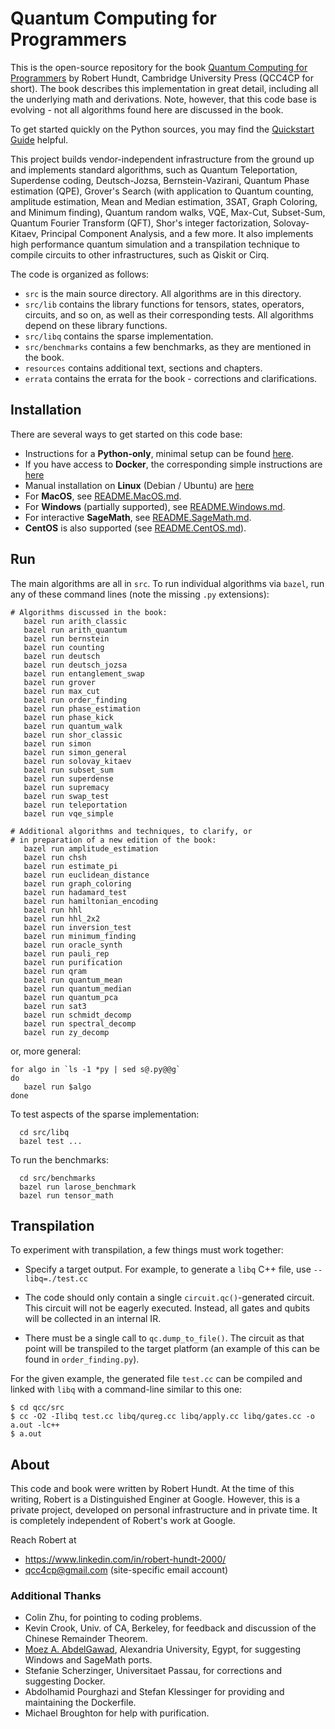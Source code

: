 # Quantum Computing for Programmers

This is the open-source repository for the book [Quantum Computing for Programmers](https://www.cambridge.org/us/academic/subjects/computer-science/algorithmics-complexity-computer-algebra-and-computational-g/quantum-computing-programmers?format=HB) by Robert Hundt, Cambridge University Press (QCC4CP for short). The book describes this implementation in great detail, including all the underlying math and derivations. Note, however, that this code base is evolving - not all algorithms found here are discussed in the book.

To get started quickly on the Python sources, you may find the [Quickstart Guide](https://github.com/qcc4cp/qcc/blob/main/resources/quickstart.md) helpful.

This project builds vendor-independent infrastructure from the ground up and implements standard algorithms, such as Quantum Teleportation, Superdense coding, Deutsch-Jozsa, Bernstein-Vazirani, Quantum Phase estimation (QPE), Grover's Search (with application to Quantum counting, amplitude estimation, Mean and Median estimation, 3SAT, Graph Coloring, and Minimum finding), Quantum random walks, VQE, Max-Cut, Subset-Sum, Quantum Fourier Transform (QFT), Shor's integer factorization, Solovay-Kitaev, Principal Component Analysis, and a few more. It also implements high performance quantum simulation and a transpilation technique to compile circuits to other infrastructures, such as Qiskit or Cirq.

The code is organized as follows:
*  `src` is the main source directory. All algorithms are in this directory.
*  `src/lib` contains the library functions for tensors, states, operators, circuits, and so on, as well as their corresponding tests. All algorithms depend on these library functions.
*  `src/libq` contains the sparse implementation.
*  `src/benchmarks` contains a few benchmarks, as they are mentioned in the book.
*  `resources` contains additional text, sections and chapters.
*  `errata` contains the errata for the book - corrections and clarifications.

## Installation

There are several ways to get started on this code base:

*   Instructions for a **Python-only**, minimal setup can be found [here](https://github.com/qcc4cp/qcc/blob/main/resources/quickstart.md#setup).
*   If you have access to **Docker**, the corresponding simple instructions are [here](resources/README.Docker.md)
*   Manual installation on **Linux** (Debian / Ubuntu) are [here](resources/README.Linux.md)
*   For **MacOS**, see [README.MacOS.md](resources/README.MacOS.md).
*   For **Windows** (partially supported), see [README.Windows.md](resources/README.Windows.md).
*   For interactive **SageMath**, see [README.SageMath.md](resources/README.SageMath.md).
*   **CentOS** is also supported (see [README.CentOS.md](resources/README.CentOS.md)).


## Run

The main algorithms are all in `src`.
To run individual algorithms via `bazel`, run any of these command lines (note the missing `.py` extensions):

```
# Algorithms discussed in the book:
   bazel run arith_classic
   bazel run arith_quantum
   bazel run bernstein
   bazel run counting
   bazel run deutsch
   bazel run deutsch_jozsa
   bazel run entanglement_swap
   bazel run grover
   bazel run max_cut
   bazel run order_finding
   bazel run phase_estimation
   bazel run phase_kick
   bazel run quantum_walk
   bazel run shor_classic
   bazel run simon
   bazel run simon_general
   bazel run solovay_kitaev
   bazel run subset_sum
   bazel run superdense
   bazel run supremacy
   bazel run swap_test
   bazel run teleportation
   bazel run vqe_simple

# Additional algorithms and techniques, to clarify, or
# in preparation of a new edition of the book:
   bazel run amplitude_estimation
   bazel run chsh
   bazel run estimate_pi
   bazel run euclidean_distance
   bazel run graph_coloring
   bazel run hadamard_test
   bazel run hamiltonian_encoding
   bazel run hhl
   bazel run hhl_2x2
   bazel run inversion_test
   bazel run minimum_finding
   bazel run oracle_synth
   bazel run pauli_rep
   bazel run purification
   bazel run qram
   bazel run quantum_mean
   bazel run quantum_median
   bazel run quantum_pca
   bazel run sat3
   bazel run schmidt_decomp
   bazel run spectral_decomp
   bazel run zy_decomp

```

or, more general:
```
for algo in `ls -1 *py | sed s@.py@@g`
do
   bazel run $algo
done
```

To test aspects of the sparse implementation:

```
  cd src/libq
  bazel test ...
```

To run the benchmarks:

```
  cd src/benchmarks
  bazel run larose_benchmark
  bazel run tensor_math
```

## Transpilation

To experiment with transpilation, a few things must work together:
   * Specify a target output. For example, to generate a `libq` C++ file, use `--libq=./test.cc`

   * The code should only contain a single `circuit.qc()`-generated circuit. This circuit will not
     be eagerly executed. Instead, all gates and qubits will be collected in an internal IR.

   * There must be a single call to `qc.dump_to_file()`. The circuit as that point
     will be transpiled to the target platform (an example of this can be found in
     `order_finding.py`).

For the given example, the generated file `test.cc` can be compiled and linked with `libq`
with a command-line similar to this one:
```
$ cd qcc/src
$ cc -O2 -Ilibq test.cc libq/qureg.cc libq/apply.cc libq/gates.cc -o a.out -lc++
$ a.out
```

## About

This code and book were written by Robert Hundt. At the time of this writing, Robert
is a Distinguished Enginer at Google. However, this is a private project, developed on
personal infrastructure and in private time. It is completely independent of Robert's work
at Google.

Reach Robert at
*  https://www.linkedin.com/in/robert-hundt-2000/
*  qcc4cp@gmail.com (site-specific email account)

### Additional Thanks
*  Colin Zhu, for pointing to coding problems.
*  Kevin Crook, Univ. of CA, Berkeley, for feedback and discussion of the Chinese Remainder Theorem.
*  [Moez A. AbdelGawad](http://eng.staff.alexu.edu.eg/~moez/), Alexandria University, Egypt, for suggesting Windows and SageMath ports.
*  Stefanie Scherzinger, Universitaet Passau, for corrections and suggesting Docker.
*  Abdolhamid Pourghazi and Stefan Klessinger for providing and maintaining the Dockerfile.
*  Michael Broughton for help with purification.
